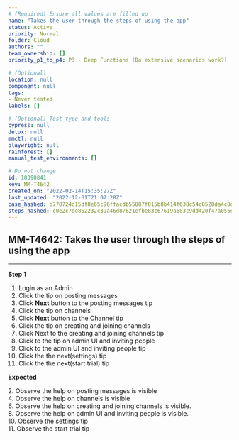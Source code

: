 ```yaml
---
# (Required) Ensure all values are filled up
name: "Takes the user through the steps of using the app"
status: Active
priority: Normal
folder: Cloud
authors: ""
team_ownership: []
priority_p1_to_p4: P3 - Deep Functions (Do extensive scenarios work?)

# (Optional)
location: null
component: null
tags: 
- Never tested
labels: []

# (Optional) Test type and tools
cypress: null
detox: null
mmctl: null
playwright: null
rainforest: []
manual_test_environments: []

# Do not change
id: 18390841
key: MM-T4642
created_on: "2022-02-14T15:35:27Z"
last_updated: "2022-12-01T21:07:28Z"
case_hashed: b770724d15df8e65c96ffacdb55887f015b8b414f638c54c0528da4c8d431645bde1c17a7ddc1ed2fe6e42ff8e847936
steps_hashed: c0e2c7de862232c39a46d87621efbe83c67619a683c9dd420f47a055e4d2839e04958d369c2230ec92d6e2dc0dee87b5
---
```


<!-- (Auto-generated) Based on frontmatter's "key" and "name" -->

## MM-T4642: Takes the user through the steps of using the app

---

**Step 1**

1. Login as an Admin
2. Click the tip on posting messages
3. Click **Next** button to the posting messages tip
4. Click the tip on channels
5. Click **Next** button to the Channel tip
6. Click the tip on creating and joining channels
7. Click Next to the creating and joining channels tip
8. Click to the tip on admin UI and inviting people
9. Click to the admin UI and inviting people tip
10. Click the the next(settings) tip
11. Click the the next(start trial) tip

**Expected**

2\. Observe the help on posting messages is visible\
4\. Observe the help on channels is visible\
6\. Observe the help on creating and joining channels is visible.\
8\. Observe the help on admin UI and inviting people is visible.\
10\. Observe the settings tip\
11\. Observe the start trial tip
